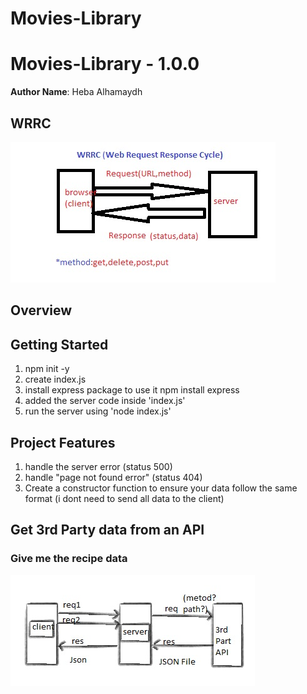 # Movies-Library

# Movies-Library - 1.0.0

**Author Name**: Heba Alhamaydh

## WRRC
![webRequestResponseCycle](images/webrrc.jpg)

## Overview

## Getting Started
1. npm init -y
2. create index.js
3. install express package to use it npm install express
4. added the server code inside 'index.js'
5. run the server using 'node index.js'


## Project Features

1. handle the server error (status 500)
2. handle "page not found error" (status 404)
3. Create a constructor function to ensure your data follow the same format (i dont need to send all data to the client)
## Get 3rd Party data from an API
### Give me the recipe data
![Get 3rd Party data from an API](images/3rdpartyapi.jpg)
